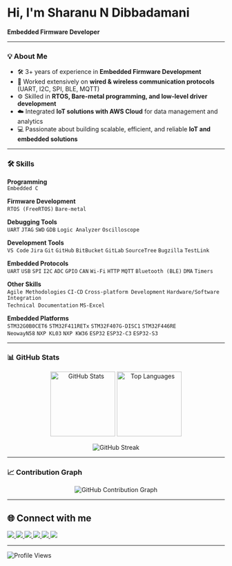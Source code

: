 # Hi, I'm Sharanu N Dibbadamani  

**Embedded Firmware Developer**

---

### 💡 About Me  
- 🛠️ 3+ years of experience in **Embedded Firmware Development**  
- 🔌 Worked extensively on **wired & wireless communication protocols** (UART, I2C, SPI, BLE, MQTT)  
- ⚙️ Skilled in **RTOS, Bare-metal programming, and low-level driver development**  
- ☁️ Integrated **IoT solutions with AWS Cloud** for data management and analytics  
- 💻 Passionate about building scalable, efficient, and reliable **IoT and embedded solutions**  

---

### 🛠️ Skills  

**Programming**  
`Embedded C`  

**Firmware Development**  
`RTOS (FreeRTOS)` `Bare-metal`  

**Debugging Tools**  
`UART` `JTAG` `SWD` `GDB` `Logic Analyzer` `Oscilloscope`  

**Development Tools**  
`VS Code` `Jira` `Git` `GitHub` `BitBucket` `GitLab` `SourceTree` `Bugzilla` `TestLink`  

**Embedded Protocols**  
`UART` `USB` `SPI` `I2C` `ADC` `GPIO` `CAN` `Wi-Fi` `HTTP` `MQTT` `Bluetooth (BLE)` `DMA` `Timers`  

**Other Skills**  
`Agile Methodologies` `CI-CD` `Cross-platform Development` `Hardware/Software Integration`  
`Technical Documentation` `MS-Excel`  

**Embedded Platforms**  
`STM32G0B0CET6` `STM32F411RETx` `STM32F407G-DISC1` `STM32F446RE`  
`NeowayN58` `NXP KL03` `NXP KW36` `ESP32` `ESP32-C3` `ESP32-S3`  


---

### 📊 GitHub Stats  

<p align="center">
  <img src="https://github-readme-stats.vercel.app/api?username=SharanuND&show_icons=true&theme=radical" alt="GitHub Stats" height="150" />
  <img src="https://github-readme-stats.vercel.app/api/top-langs/?username=SharanuND&layout=compact&theme=radical" alt="Top Languages" height="150" />
</p>

<p align="center">
  <img src="https://github-readme-streak-stats.herokuapp.com/?user=SharanuND&theme=dark" alt="GitHub Streak" />
</p>

---

### 📈 Contribution Graph  

<p align="center">
  <img src="https://github-readme-activity-graph.vercel.app/graph?username=SharanuND&theme=github-dark&hide_border=true&area=true" alt="GitHub Contribution Graph" />
</p>


---

## 🌐 Connect with me  

<a href="https://sharanund.github.io/Folio/" target="_blank">
  <img src="https://img.shields.io/badge/Portfolio-%239000d3.svg?&style=for-the-badge&logo=firefox&logoColor=white" />
</a>
<a href="https://www.linkedin.com/in/sharanu-dibbadamani/" target="_blank">
  <img src="https://img.shields.io/badge/LinkedIn-%230077B5.svg?&style=for-the-badge&logo=linkedin&logoColor=white" />
</a>
<a href="https://leetcode.com/u/Sharanu2001/" target="_blank">
  <img src="https://img.shields.io/badge/LeetCode-%23FFA116.svg?&style=for-the-badge&logo=leetcode&logoColor=white" />
</a>
<a href="https://www.codechef.com/users/sharanu2001" target="_blank">
  <img src="https://img.shields.io/badge/CodeChef-%235B4638.svg?&style=for-the-badge&logo=codechef&logoColor=white" />
</a>
<a href="https://dev.to/sharanund" target="_blank">
  <img src="https://img.shields.io/badge/Dev.to-%230A0A0A.svg?&style=for-the-badge&logo=dev.to&logoColor=white" />
</a>
<a href="https://x.com/SDibbadamani" target="_blank">
  <img src="https://img.shields.io/badge/Twitter(X)-%231DA1F2.svg?&style=for-the-badge&logo=x&logoColor=white" />
</a>




---

![Profile Views](https://komarev.com/ghpvc/?username=SharanuND&label=Profile%20Views&color=0e75b6&style=flat)


